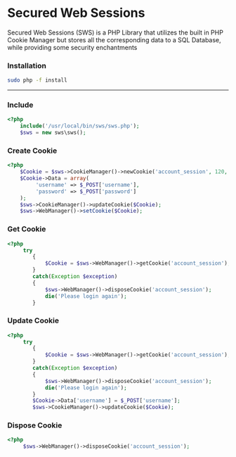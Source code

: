 # Secured Web Sessions
Secured Web Sessions (SWS) is a PHP Library that utilizes the built in
PHP Cookie Manager but stores all the corresponding data to a SQL
Database, while providing some security enchantments

### Installation
```bash
sudo php -f install
```

-----

### Include
```php
<?php
    include('/usr/local/bin/sws/sws.php');
    $sws = new sws\sws();
```

### Create Cookie
```php
<?php
    $Cookie = $sws->CookieManager()->newCookie('account_session', 120, True);
    $Cookie->Data = array(
         'username' => $_POST['username'],
         'password' => $_POST['password']
    );
    $sws->CookieManager()->updateCookie($Cookie);
    $sws->WebManager()->setCookie($Cookie);
```

### Get Cookie
```php
<?php
     try
        {
            $Cookie = $sws->WebManager()->getCookie('account_session');
        }
        catch(Exception $exception)
        {
            $sws->WebManager()->disposeCookie('account_session');
            die('Please login again');
        }
```

### Update Cookie
```php
<?php
     try
        {
            $Cookie = $sws->WebManager()->getCookie('account_session');
        }
        catch(Exception $exception)
        {
            $sws->WebManager()->disposeCookie('account_session');
            die('Please login again');
        }
        $Cookie->Data['username'] = $_POST['username'];
        $sws->CookieManager()->updateCookie($Cookie);
```

### Dispose Cookie
```php
<?php
     $sws->WebManager()->disposeCookie('account_session');
```